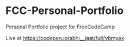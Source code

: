 # FCC-Personal-Portfolio
Personal Portfolio project for FreeCodeCamp

Live at https://codepen.io/abhi__jaat/full/vbmyax